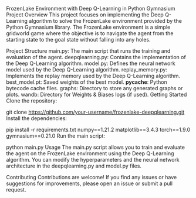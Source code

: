 FrozenLake Environment with Deep Q-Learning in Python Gymnasium
Project Overview
This project focuses on implementing the Deep Q-Learning algorithm to solve the FrozenLake environment provided by the Python Gymnasium library. The FrozenLake environment is a simple gridworld game where the objective is to navigate the agent from the starting state to the goal state without falling into any holes.

Project Structure
main.py: The main script that runs the training and evaluation of the agent.
deepqlearning.py: Contains the implementation of the Deep Q-Learning algorithm.
model.py: Defines the neural network model used by the Deep Q-Learning algorithm.
replay_memory.py: Implements the replay memory used by the Deep Q-Learning algorithm.
best_model.pt: Saved weights of the best model.
__pycache__: Python bytecode cache files.
graphs: Directory to store any generated graphs or plots.
wandb: Directory for Weights & Biases logs (if used).
Getting Started
Clone the repository:

git clone https://github.com/your-username/frozenlake-deepqlearning.git
Install the dependencies:

pip install -r requirements.txt
numpy==1.21.2
matplotlib==3.4.3
torch==1.9.0
gymnasium==0.21.0
Run the main script:

python main.py
Usage
The main.py script allows you to train and evaluate the agent on the FrozenLake environment using the Deep Q-Learning algorithm. You can modify the hyperparameters and the neural network architecture in the deepqlearning.py and model.py files.

Contributing
Contributions are welcome! If you find any issues or have suggestions for improvements, please open an issue or submit a pull request.
